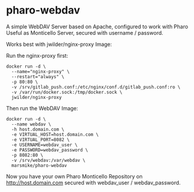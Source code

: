 # pharo-webdav
A simple WebDAV Server based on Apache, configured to work with Pharo
Useful as Monticello Server, secured with username / password.

Works best with jwilder/nginx-proxy Image:

Run the nginx-proxy first:
```
docker run -d \
  --name="nginx-proxy" \
  --restart="always" \
  -p 80:80 \
  -v /srv/gitlab_push.conf:/etc/nginx/conf.d/gitlab_push.conf:ro \
  -v /var/run/docker.sock:/tmp/docker.sock \
  jwilder/nginx-proxy
```


Then run the WebDAV Image:


```
docker run -d \
  --name webdav \
  -h host.domain.com \
  -e VIRTUAL_HOST=host.domain.com \
  -e VIRTUAL_PORT=8082 \
  -e USERNAME=webdav_user \
  -e PASSWORD=webdav_password \
  -p 8082:80 \
  -v /srv/webdav:/var/webdav \
  marsmike/pharo-webdav
```

Now you have your own Pharo Monticello Repository on http://host.domain.com secured with webdav_user / webdav_password.
